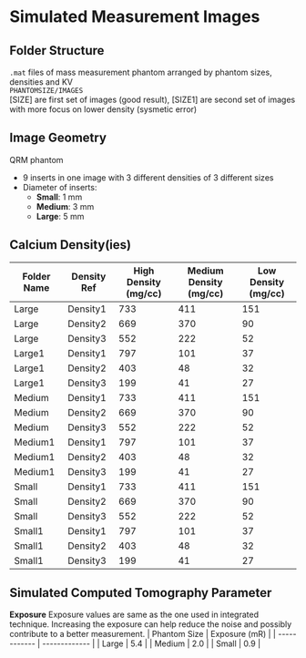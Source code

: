 # Simulated Measurement Images

## Folder Structure
`.mat` files of mass measurement phantom arranged by phantom sizes, densities and KV \
`PHANTOMSIZE/IMAGES` \
[SIZE] are first set of images (good result), [SIZE1] are second set of images with more focus on lower density (sysmetic error)

## Image Geometry
QRM phantom
* 9 inserts in one image with 3 different densities of 3 different sizes
* Diameter of inserts:
  * **Small**: 1 mm
  * **Medium**: 3 mm
  * **Large**: 5 mm

## Calcium Density(ies)

| Folder Name | Density Ref    | High Density (mg/cc) | Medium Density (mg/cc) | Low Density (mg/cc) |
| ----------- | -------------- | -------------------- | ---------------------- | ------------------- |
| Large       | Density1       | 733                  | 411                    | 151                 |
| Large       | Density2       | 669                  | 370                    | 90                  |
| Large       | Density3       | 552                  | 222                    | 52                  |
| Large1      | Density1       | 797                  | 101                    | 37                  |
| Large1      | Density2       | 403                  | 48                     | 32                  |
| Large1      | Density3       | 199                  | 41                     | 27                  |
| Medium      | Density1       | 733                  | 411                    | 151                 |
| Medium      | Density2       | 669                  | 370                    | 90                  |
| Medium      | Density3       | 552                  | 222                    | 52                  |
| Medium1     | Density1       | 797                  | 101                    | 37                  |
| Medium1     | Density2       | 403                  | 48                     | 32                  |
| Medium1     | Density3       | 199                  | 41                     | 27                  |
| Small       | Density1       | 733                  | 411                    | 151                 |
| Small       | Density2       | 669                  | 370                    | 90                  |
| Small       | Density3       | 552                  | 222                    | 52                  |
| Small1      | Density1       | 797                  | 101                    | 37                  |
| Small1      | Density2       | 403                  | 48                     | 32                  |
| Small1      | Density3       | 199                  | 41                     | 27                  |


## Simulated Computed Tomography Parameter
**Exposure** 
Exposure values are same as the one used in integrated technique. Increasing the exposure can help reduce the noise and possibly contribute to a better measurement.
| Phantom Size | Exposure (mR) |
| ------------ | ------------- |
| Large        | 5.4           |
| Medium       | 2.0           |
| Small        | 0.9           |
